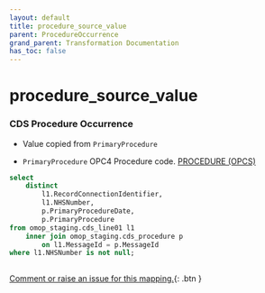 ```yaml
---
layout: default
title: procedure_source_value
parent: ProcedureOccurrence
grand_parent: Transformation Documentation
has_toc: false
---
```

# procedure_source_value
### CDS Procedure Occurrence
* Value copied from `PrimaryProcedure`

* `PrimaryProcedure` OPC4 Procedure code. [PROCEDURE (OPCS)](https://www.datadictionary.nhs.uk/data_elements/procedure__opcs_.html)

```sql
select
	distinct
		l1.RecordConnectionIdentifier,
		l1.NHSNumber,
		p.PrimaryProcedureDate,
		p.PrimaryProcedure
from omop_staging.cds_line01 l1
	inner join omop_staging.cds_procedure p
		on l1.MessageId = p.MessageId
where l1.NHSNumber is not null;
	
```


[Comment or raise an issue for this mapping.](https://github.com/answerdigital/oxford-omop-data-mapper/issues/new?title=OMOP%20ProcedureOccurrence%20table%20procedure_source_value%20field%20CDS%20Procedure%20Occurrence%20mapping){: .btn }
